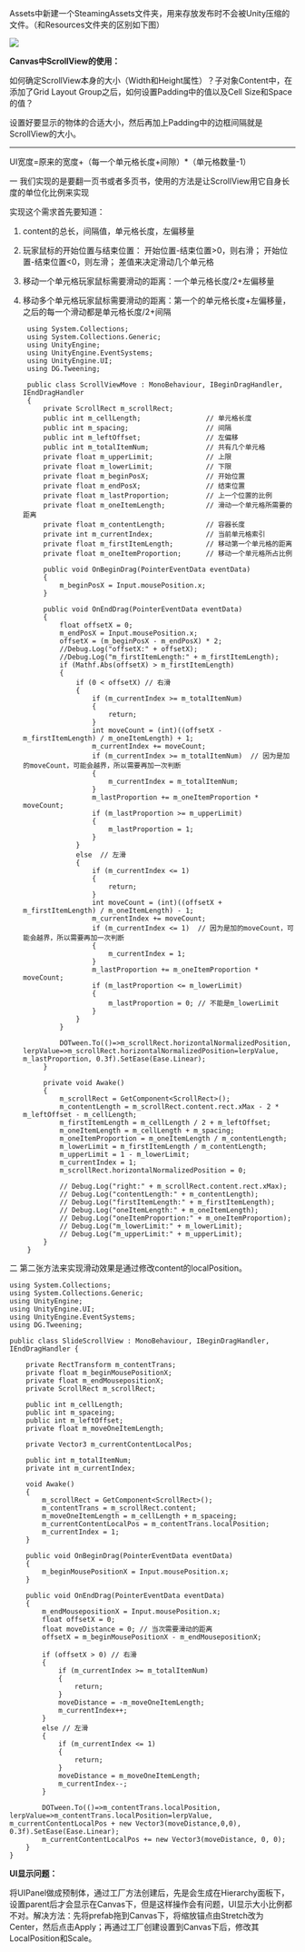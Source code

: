 Assets中新建一个SteamingAssets文件夹，用来存放发布时不会被Unity压缩的文件。（和Resources文件夹的区别如下图）

![](https://raw.githubusercontent.com/PoorMonk/MarkDownPhotos/master/5.png)

**Canvas中ScrollView的使用：**

如何确定ScrollView本身的大小（Width和Height属性）？子对象Content中，在添加了Grid Layout Group之后，如何设置Padding中的值以及Cell Size和Space的值？

设置好要显示的物体的合适大小，然后再加上Padding中的边框间隔就是ScrollView的大小。

----

UI宽度=原来的宽度+（每一个单元格长度+间隙）*（单元格数量-1）

一 我们实现的是要翻一页书或者多页书，使用的方法是让ScrollView用它自身长度的单位化比例来实现

实现这个需求首先要知道：

1. content的总长，间隔值，单元格长度，左偏移量
2. 玩家鼠标的开始位置与结束位置：
	开始位置-结束位置>0，则右滑；
	开始位置-结束位置<0，则左滑；
	差值来决定滑动几个单元格
3. 移动一个单元格玩家鼠标需要滑动的距离：一个单元格长度/2+左偏移量
4. 移动多个单元格玩家鼠标需要滑动的距离：第一个的单元格长度+左偏移量，之后的每一个滑动都是单元格长度/2+间隔

		using System.Collections;
		using System.Collections.Generic;
		using UnityEngine;
		using UnityEngine.EventSystems;
		using UnityEngine.UI;
		using DG.Tweening;
	
		public class ScrollViewMove : MonoBehaviour, IBeginDragHandler, IEndDragHandler 
		{
			private ScrollRect m_scrollRect;
		    public int m_cellLength;                // 单元格长度
		    public int m_spacing;                   // 间隔
		    public int m_leftOffset;                // 左偏移
			public int m_totalItemNum;              // 共有几个单元格
		    private float m_upperLimit;             // 上限
		    private float m_lowerLimit;             // 下限	    
		    private float m_beginPosX;              // 开始位置
		    private float m_endPosX;                // 结束位置
		    private float m_lastProportion;         // 上一个位置的比例
		    private float m_oneItemLength;          // 滑动一个单元格所需要的距离
		    private float m_contentLength;          // 容器长度
		    private int m_currentIndex;             // 当前单元格索引		    
		    private float m_firstItemLength;        // 移动第一个单元格的距离
		    private float m_oneItemProportion;      // 移动一个单元格所占比例
		
		    public void OnBeginDrag(PointerEventData eventData)
		    {
		        m_beginPosX = Input.mousePosition.x;
		    }
		
		    public void OnEndDrag(PointerEventData eventData)
		    {
		        float offsetX = 0;
		        m_endPosX = Input.mousePosition.x;
		        offsetX = (m_beginPosX - m_endPosX) * 2;
		        //Debug.Log("offsetX:" + offsetX);
		        //Debug.Log("m_firstItemLength:" + m_firstItemLength);
		        if (Mathf.Abs(offsetX) > m_firstItemLength)
		        {
		            if (0 < offsetX) // 右滑
		            {
		                if (m_currentIndex >= m_totalItemNum)
		                {
		                    return;
		                }
		                int moveCount = (int)((offsetX - m_firstItemLength) / m_oneItemLength) + 1;
		                m_currentIndex += moveCount;
		                if (m_currentIndex >= m_totalItemNum)  // 因为是加的moveCount，可能会越界，所以需要再加一次判断
		                {
		                    m_currentIndex = m_totalItemNum;
		                }
		                m_lastProportion += m_oneItemProportion * moveCount;
		                if (m_lastProportion >= m_upperLimit)
		                {
		                    m_lastProportion = 1;
		                }
		            }
		            else  // 左滑
		            {
		                if (m_currentIndex <= 1)
		                {
		                    return;
		                }
		                int moveCount = (int)((offsetX + m_firstItemLength) / m_oneItemLength) - 1;
		                m_currentIndex += moveCount;
		                if (m_currentIndex <= 1)  // 因为是加的moveCount，可能会越界，所以需要再加一次判断
		                {
		                    m_currentIndex = 1;
		                }
		                m_lastProportion += m_oneItemProportion * moveCount;
		                if (m_lastProportion <= m_lowerLimit)
		                {
		                    m_lastProportion = 0; // 不能是m_lowerLimit 
		                }
		            }
		        }
		
		        DOTween.To(()=>m_scrollRect.horizontalNormalizedPosition, lerpValue=>m_scrollRect.horizontalNormalizedPosition=lerpValue, m_lastProportion, 0.3f).SetEase(Ease.Linear);
		    }
		
		    private void Awake()
		    {
		        m_scrollRect = GetComponent<ScrollRect>();
		        m_contentLength = m_scrollRect.content.rect.xMax - 2 * m_leftOffset - m_cellLength;
		        m_firstItemLength = m_cellLength / 2 + m_leftOffset;
		        m_oneItemLength = m_cellLength + m_spacing;
		        m_oneItemProportion = m_oneItemLength / m_contentLength;
		        m_lowerLimit = m_firstItemLength / m_contentLength;
		        m_upperLimit = 1 - m_lowerLimit;
		        m_currentIndex = 1;
		        m_scrollRect.horizontalNormalizedPosition = 0;
		
		        // Debug.Log("right:" + m_scrollRect.content.rect.xMax);
		        // Debug.Log("contentLength:" + m_contentLength);
		        // Debug.Log("firstItemLength:" + m_firstItemLength);
		        // Debug.Log("oneItemLength:" + m_oneItemLength);
		        // Debug.Log("oneItemProportion:" + m_oneItemProportion);
		        // Debug.Log("m_lowerLimit:" + m_lowerLimit);
		        // Debug.Log("m_upperLimit:" + m_upperLimit);
		    }
		}


二 第二张方法来实现滑动效果是通过修改content的localPosition。

	using System.Collections;
	using System.Collections.Generic;
	using UnityEngine;
	using UnityEngine.UI;
	using UnityEngine.EventSystems;
	using DG.Tweening;
	
	public class SlideScrollView : MonoBehaviour, IBeginDragHandler, IEndDragHandler {
	
		private RectTransform m_contentTrans;
		private float m_beginMousePositionX;
		private float m_endMousepositionX;
		private ScrollRect m_scrollRect;
	
		public int m_cellLength;
		public int m_spaceing;
		public int m_leftOffset;
		private float m_moveOneItemLength;
	
		private Vector3 m_currentContentLocalPos;
	
		public int m_totalItemNum;
		private int m_currentIndex;
	
		void Awake()
		{
			m_scrollRect = GetComponent<ScrollRect>();
			m_contentTrans = m_scrollRect.content;
			m_moveOneItemLength = m_cellLength + m_spaceing;
			m_currentContentLocalPos = m_contentTrans.localPosition;
			m_currentIndex = 1;
		}
	
		public void OnBeginDrag(PointerEventData eventData)
		{
			m_beginMousePositionX = Input.mousePosition.x;
		}
	
		public void OnEndDrag(PointerEventData eventData)
		{
			m_endMousepositionX = Input.mousePosition.x;
			float offsetX = 0;
			float moveDistance = 0; // 当次需要滑动的距离
			offsetX = m_beginMousePositionX - m_endMousepositionX;
	
			if (offsetX > 0) // 右滑
			{
				if (m_currentIndex >= m_totalItemNum)
				{
					return;
				}
				moveDistance = -m_moveOneItemLength;
				m_currentIndex++;
			}
			else // 左滑
			{
				if (m_currentIndex <= 1)
				{
					return;
				}
				moveDistance = m_moveOneItemLength;
				m_currentIndex--;
			}
	
			DOTween.To(()=>m_contentTrans.localPosition, lerpValue=>m_contentTrans.localPosition=lerpValue, m_currentContentLocalPos + new Vector3(moveDistance,0,0), 0.3f).SetEase(Ease.Linear);
			m_currentContentLocalPos += new Vector3(moveDistance, 0, 0);
		}
	}

**UI显示问题：**

将UIPanel做成预制体，通过工厂方法创建后，先是会生成在Hierarchy面板下，设置parent后才会显示在Canvas下，但是这样操作会有问题，UI显示大小比例都不对。解决方法：先将prefab拖到Canvas下，将缩放锚点由Stretch改为Center，然后点击Apply；再通过工厂创建设置到Canvas下后，修改其LocalPosition和Scale。
